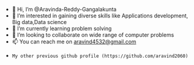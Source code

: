 - 👋 Hi, I’m @Aravinda-Reddy-Gangalakunta
- 👀 I’m interested in gaining diverse skills like Applications development, Big data,Data science
- 🌱 I’m currently learning problem solving
- 💞️ I’m looking to collaborate on wide range of computer problems
- 📫 You can reach me on aravind4532@gmail.com
-     My other previous github profile (https://github.com/aravind2060)

<!---
Aravinda-Reddy-Gangalakunta/Aravinda-Reddy-Gangalakunta is a ✨ special ✨ repository because its `README.md` (this file) appears on your GitHub profile.
You can click the Preview link to take a look at your changes.
--->

